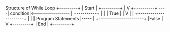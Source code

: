Structure of While Loop
+---------+
|  Start  | 
+---------+
     |
	 V
	+----------+
----| condition|<----------------
|	+----------+				|
|		| True					|
|		V						|
|	+----------------------+	|
|	|  Program Statements  |----- 
|	+----------------------+
|False
|
V
+---------+
|  End	  | 
+---------+